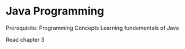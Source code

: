 # **Java Programming**
Prerequisite: Programming Concepts
Learning fundamentals of Java

Read chapter 3